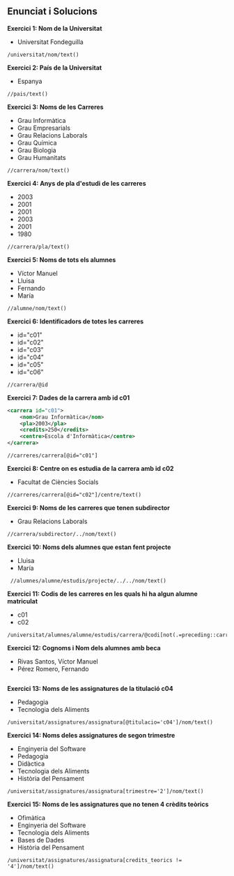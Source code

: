 ## Enunciat i Solucions
**Exercici 1: Nom de la Universitat**
- Universitat Fondeguilla
```xpath
/universitat/nom/text()
```
**Exercici 2: País de la Universitat**
- Espanya
```xpath
//pais/text()
```
**Exercici 3: Noms de les Carreres**
- Grau Informàtica
- Grau Empresarials
- Grau Relacions Laborals
- Grau Química
- Grau Biologia
- Grau Humanitats
```xpath
//carrera/nom/text()
```
**Exercici 4: Anys de pla d'estudi de les carreres**
- 2003
- 2001
- 2001
- 2003
- 2001
- 1980
```xpath
//carrera/pla/text()
```
**Exercici 5: Noms de tots els alumnes**
- Víctor Manuel
- Lluisa
- Fernando
- María
```xpath
//alumne/nom/text()
```
**Exercici 6: Identificadors de totes les carreres**
- id="c01"
- id="c02"
- id="c03"
- id="c04"
- id="c05"
- id="c06"
```xpath
//carrera/@id
```
**Exercici 7: Dades de la carrera amb id c01**
```xml
<carrera id="c01">
    <nom>Grau Informàtica</nom>
    <pla>2003</pla>
    <credits>250</credits>
    <centre>Escola d'Informàtica</centre>
</carrera>
```
```xpath
//carreres/carrera[@id="c01"]
```
**Exercici 8: Centre on es estudia de la carrera amb id c02**
- Facultat de Ciències Socials
```xpath
//carreres/carrera[@id="c02"]/centre/text()
```
**Exercici 9: Noms de les carreres que tenen subdirector**
- Grau Relacions Laborals
```xpath
//carrera/subdirector/../nom/text()
```
**Exercici 10: Noms dels alumnes que estan fent projecte**
- Lluisa
- María
```xpath
 //alumnes/alumne/estudis/projecte/../../nom/text()
```
**Exercici 11: Codis de les carreres en les quals hi ha algun alumne matriculat**
- c01
- c02
```xpath
/universitat/alumnes/alumne/estudis/carrera/@codi[not(.=preceding::carrera/@codi)]
```
**Exercici 12: Cognoms i Nom dels alumnes amb beca**
- Rivas Santos, Víctor Manuel
- Pérez Romero, Fernando
```xpath

```
**Exercici 13: Noms de les assignatures de la titulació c04**
- Pedagogia
- Tecnologia dels Aliments
```xpath
/universitat/assignatures/assignatura[@titulacio='c04']/nom/text()
```
**Exercici 14: Noms deles assignatures de segon trimestre**
- Enginyeria del Software
- Pedagogia
- Didàctica
- Tecnologia dels Aliments
- Història del Pensament
```xpath
/universitat/assignatures/assignatura[trimestre='2']/nom/text()
```
**Exercici 15: Noms de les assignatures que no tenen 4 crèdits teòrics**
- Ofimàtica
- Enginyeria del Software
- Tecnologia dels Aliments
- Bases de Dades
- Història del Pensament
```xpath
/universitat/assignatures/assignatura[credits_teorics != '4']/nom/text()
```
